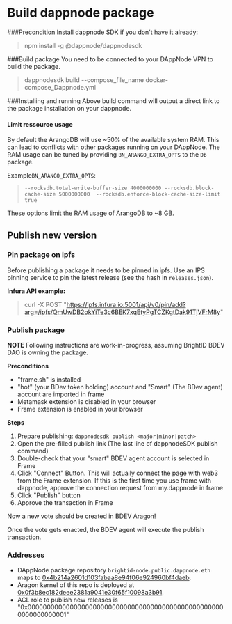 # Build dappnode package
###Precondition
Install dappnode SDK if you don't have it already:
> npm install -g @dappnode/dappnodesdk

###Build package
You need to be connected to your DAppNode VPN to build the package.
> dappnodesdk build --compose_file_name docker-compose_Dappnode.yml

###Installing and running
Above build command will output a direct link to the package installation on your dappnode.
#### Limit ressource usage
By default the ArangoDB will use ~50% of the available system RAM. This can lead to conflicts with other packages
running on your DAppNode. The RAM usage can be tuned by providing `BN_ARANGO_EXTRA_OPTS` to the `Db` package. 

Example`BN_ARANGO_EXTRA_OPTS`:
>`--rocksdb.total-write-buffer-size 4000000000 --rocksdb.block-cache-size 5000000000  --rocksdb.enforce-block-cache-size-limit true`

These options limit the RAM usage of ArangoDB to ~8 GB. 

## Publish new version
 
### Pin package on ipfs
Before publishing a package it needs to be pinned in ipfs. Use an IPS pinning service to pin the
latest release (see the hash in `releases.json`).

**Infura API example:**
> curl -X POST "https://ipfs.infura.io:5001/api/v0/pin/add?arg=/ipfs/QmUwDB2okYiTe3c6BEK7xqEtyPgTCZKgtDak91TjVFrM8y"

### Publish package
**NOTE** Following instructions are work-in-progress, assuming BrightID BDEV DAO is owning the package. 

**Preconditions**
- "frame.sh" is installed
- "hot" (your BDev token holding) account and "Smart" (The BDev agent) account are imported in frame
- Metamask extension is disabled in your browser
- Frame extension is enabled in your browser

**Steps**
1. Prepare publishing: `dappnodesdk publish <major|minor|patch>`
1. Open the pre-filled publish link (The last line of dappnodeSDK publish command)
1. Double-check that your "smart" BDEV agent account is selected in Frame
1. Click "Connect" Button. This will actually connect the page with web3 from the Frame extension.
   If this is the first time you use frame with dappnode, approve the connection request from my.dappnode in frame
1. Click "Publish" button 
1. Approve the transaction in Frame
   
Now a new vote should be created in BDEV Aragon! 

Once the vote gets enacted, the BDEV agent will execute the publish transaction.

### Addresses
- DAppNode package repository
`brightid-node.public.dappnode.eth` maps to [0x4b214a2601d103fabaa8e94f06e924960bf4daeb](https://etherscan.io/address/0x4b214a2601d103fabaa8e94f06e924960bf4daeb).
- Aragon kernel of this repo is deployed at [0x0f3b8ec182deee2381a9041e30f65f10098a3b91](https://etherscan.io/address/0x0f3b8ec182deee2381a9041e30f65f10098a3b91).
- ACL role to publish new releases is "0x0000000000000000000000000000000000000000000000000000000000000001"
